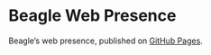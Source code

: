 # Beagle Web Presence

Beagle’s web presence, published on [GitHub Pages](https://jGleitz.github.io/Beagle/branches/build-to-svn).